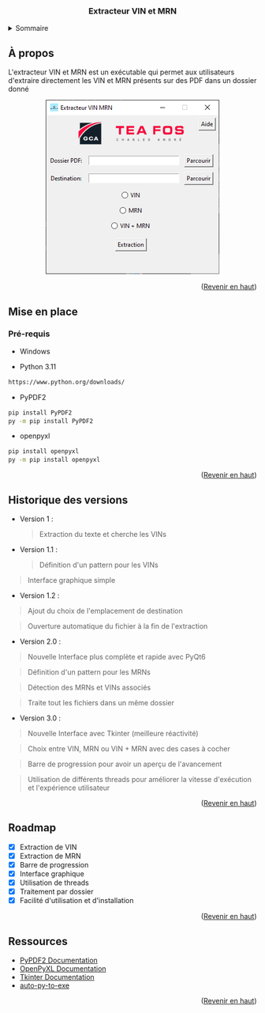 <!-- LOGO PROJET -->
<div align="center">
  <h3 align="center">Extracteur VIN et MRN</h3>
</div>

<!-- SOMMAIRE -->
<details>
  <summary>Sommaire</summary>
  <ol>
    <li>
      <a href="#a-propos">À propos</a>
    </li>
    <li>
      <a href="#mise-en-place">Mise en place</a>
      <ul>
        <li><a href="#prerequis">Pré-requis</a></li>
        <li><a href="#installation">Installation</a></li>
      </ul>
    </li>
    <li><a href="#utilisation">Utilisation</a></li>
    <li><a href="#roadmap">Roadmap</a></li>
    <lia><a href="#versionhistory">Historique des versions</a></li>
    <li><a href="#ressources">Ressources utilisés</a></li>
  </ol>
</details>

<!-- À propos -->
## À propos


L'extracteur VIN et MRN est un exécutable qui permet aux utilisateurs d'extraire directement les VIN et MRN présents sur des PDF dans un dossier donné

<p align="center">
  <img src="https://github.com/clementfornes13/Extracteur-VIN-MRN/blob/main/images/Screenshot%20Interface.png" alt="Screenshot" />
</p>

<p align="right">(<a href="#readme-top">Revenir en haut</a>)</p>


<!-- Mise en place -->
## Mise en place

### Pré-requis

  * Windows

  * Python 3.11
  ```sh
  https://www.python.org/downloads/
  ```
  
  * PyPDF2
  ```sh
  pip install PyPDF2
  py -m pip install PyPDF2
  ```

  * openpyxl
  ```sh
  pip install openpyxl
  py -m pip install openpyxl
  ```

<p align="right">(<a href="#readme-top">Revenir en haut</a>)</p>

<!-- Historique des versions -->
## Historique des versions

  - Version 1 : 

	 > Extraction du texte et cherche les VINs

  - Version 1.1 :

	 > Définition d'un pattern pour les VINs
   > Interface graphique simple

  - Version 1.2 :

   > Ajout du choix de l'emplacement de destination

   > Ouverture automatique du fichier à la fin de l'extraction

  - Version 2.0 :

   > Nouvelle Interface plus complète et rapide avec PyQt6
  
   > Définition d'un pattern pour les MRNs

   > Détection des MRNs et VINs associés
 
   > Traite tout les fichiers dans un même dossier

  - Version 3.0 :

   > Nouvelle Interface avec Tkinter (meilleure réactivité)

   > Choix entre VIN, MRN ou VIN + MRN avec des cases à cocher

   > Barre de progression pour avoir un aperçu de l'avancement

   > Utilisation de différents threads pour améliorer la vitesse d'exécution et l'expérience utilisateur

<p align="right">(<a href="#readme-top">Revenir en haut</a>)</p>

<!-- ROADMAP -->
## Roadmap

  - [x] Extraction de VIN 
  - [x] Extraction de MRN
  - [x] Barre de progression
  - [x] Interface graphique
  - [x] Utilisation de threads
  - [x] Traitement par dossier
  - [x] Facilité d'utilisation et d'installation

<p align="right">(<a href="#readme-top">Revenir en haut</a>)</p>

<!-- Ressources utilisées -->
## Ressources

  * [PyPDF2 Documentation](https://pypdf2.readthedocs.io/en/3.0.0/)
  * [OpenPyXL Documentation](https://openpyxl.readthedocs.io/en/stable/)
  * [Tkinter Documentation](https://docs.python.org/fr/3/library/tkinter.html)
  * [auto-py-to-exe](https://pypi.org/project/auto-py-to-exe/)

<p align="right">(<a href="#readme-top">Revenir en haut</a>)</p>
